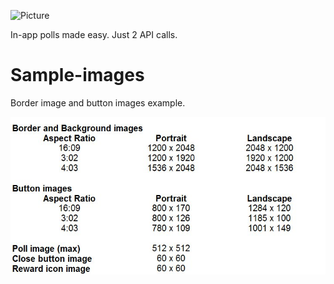 ![Picture](http://www.polljoy.com/assets/images/logo/polljoy-logo-github.png)

In-app polls made easy. Just 2 API calls.



# Sample-images

Border image and button images example.

![Picture](image_dimension.jpg)
